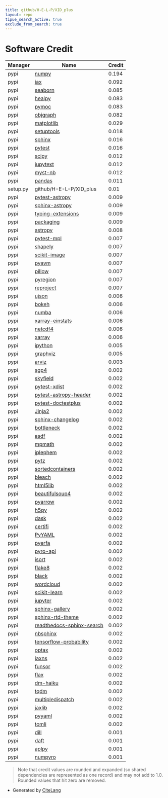 ```yaml
---
title: github/H-E-L-P/XID_plus
layout: repo
tipue_search_active: true
exclude_from_search: true
---
```

# Software Credit

|Manager|Name|Credit|
|-------|----|------|
|pypi|[numpy](https://www.numpy.org)|0.194|
|pypi|[jax](https://github.com/google/jax)|0.092|
|pypi|[seaborn](https://seaborn.pydata.org)|0.085|
|pypi|[healpy](http://github.com/healpy)|0.083|
|pypi|[pymoc](http://github.com/grahambell/pymoc)|0.083|
|pypi|[objgraph](https://mg.pov.lt/objgraph/)|0.082|
|pypi|[matplotlib](https://pypi.org/project/matplotlib)|0.029|
|pypi|[setuptools](https://pypi.org/project/setuptools)|0.018|
|pypi|[sphinx](https://pypi.org/project/sphinx)|0.016|
|pypi|[pytest](https://pypi.org/project/pytest)|0.016|
|pypi|[scipy](https://www.scipy.org)|0.012|
|pypi|[jupytext](https://pypi.org/project/jupytext)|0.012|
|pypi|[myst-nb](https://pypi.org/project/myst-nb)|0.012|
|pypi|[pandas](https://pypi.org/project/pandas)|0.011|
|setup.py|github/H-E-L-P/XID_plus|0.01|
|pypi|[pytest-astropy](https://pypi.org/project/pytest-astropy)|0.009|
|pypi|[sphinx-astropy](https://pypi.org/project/sphinx-astropy)|0.009|
|pypi|[typing-extensions](https://pypi.org/project/typing-extensions)|0.009|
|pypi|[packaging](https://pypi.org/project/packaging)|0.009|
|pypi|[astropy](http://astropy.org)|0.008|
|pypi|[pytest-mpl](https://pypi.org/project/pytest-mpl)|0.007|
|pypi|[shapely](https://pypi.org/project/shapely)|0.007|
|pypi|[scikit-image](https://pypi.org/project/scikit-image)|0.007|
|pypi|[pyavm](https://pypi.org/project/pyavm)|0.007|
|pypi|[pillow](https://pypi.org/project/pillow)|0.007|
|pypi|[pyregion](https://pypi.org/project/pyregion)|0.007|
|pypi|[reproject](https://pypi.org/project/reproject)|0.007|
|pypi|[ujson](https://pypi.org/project/ujson)|0.006|
|pypi|[bokeh](https://pypi.org/project/bokeh)|0.006|
|pypi|[numba](https://pypi.org/project/numba)|0.006|
|pypi|[xarray-einstats](https://pypi.org/project/xarray-einstats)|0.006|
|pypi|[netcdf4](https://pypi.org/project/netcdf4)|0.006|
|pypi|[xarray](https://pypi.org/project/xarray)|0.006|
|pypi|[ipython](https://pypi.org/project/ipython)|0.005|
|pypi|[graphviz](https://pypi.org/project/graphviz)|0.005|
|pypi|[arviz](http://github.com/arviz-devs/arviz)|0.003|
|pypi|[sgp4](https://github.com/brandon-rhodes/python-sgp4)|0.002|
|pypi|[skyfield](http://github.com/brandon-rhodes/python-skyfield/)|0.002|
|pypi|[pytest-xdist](https://github.com/pytest-dev/pytest-xdist)|0.002|
|pypi|[pytest-astropy-header](https://pypi.org/project/pytest-astropy-header)|0.002|
|pypi|[pytest-doctestplus](https://pypi.org/project/pytest-doctestplus)|0.002|
|pypi|[Jinja2](https://pypi.org/project/Jinja2)|0.002|
|pypi|[sphinx-changelog](https://pypi.org/project/sphinx-changelog)|0.002|
|pypi|[bottleneck](https://pypi.org/project/bottleneck)|0.002|
|pypi|[asdf](https://pypi.org/project/asdf)|0.002|
|pypi|[mpmath](https://pypi.org/project/mpmath)|0.002|
|pypi|[jplephem](https://pypi.org/project/jplephem)|0.002|
|pypi|[pytz](https://pypi.org/project/pytz)|0.002|
|pypi|[sortedcontainers](https://pypi.org/project/sortedcontainers)|0.002|
|pypi|[bleach](https://pypi.org/project/bleach)|0.002|
|pypi|[html5lib](https://pypi.org/project/html5lib)|0.002|
|pypi|[beautifulsoup4](https://pypi.org/project/beautifulsoup4)|0.002|
|pypi|[pyarrow](https://pypi.org/project/pyarrow)|0.002|
|pypi|[h5py](https://pypi.org/project/h5py)|0.002|
|pypi|[dask](https://pypi.org/project/dask)|0.002|
|pypi|[certifi](https://pypi.org/project/certifi)|0.002|
|pypi|[PyYAML](https://pypi.org/project/PyYAML)|0.002|
|pypi|[pyerfa](https://pypi.org/project/pyerfa)|0.002|
|pypi|[pyro-api](https://pypi.org/project/pyro-api)|0.002|
|pypi|[isort](https://pypi.org/project/isort)|0.002|
|pypi|[flake8](https://pypi.org/project/flake8)|0.002|
|pypi|[black](https://pypi.org/project/black)|0.002|
|pypi|[wordcloud](https://pypi.org/project/wordcloud)|0.002|
|pypi|[scikit-learn](https://pypi.org/project/scikit-learn)|0.002|
|pypi|[jupyter](https://pypi.org/project/jupyter)|0.002|
|pypi|[sphinx-gallery](https://pypi.org/project/sphinx-gallery)|0.002|
|pypi|[sphinx-rtd-theme](https://pypi.org/project/sphinx-rtd-theme)|0.002|
|pypi|[readthedocs-sphinx-search](https://pypi.org/project/readthedocs-sphinx-search)|0.002|
|pypi|[nbsphinx](https://pypi.org/project/nbsphinx)|0.002|
|pypi|[tensorflow-probability](https://pypi.org/project/tensorflow-probability)|0.002|
|pypi|[optax](https://pypi.org/project/optax)|0.002|
|pypi|[jaxns](https://pypi.org/project/jaxns)|0.002|
|pypi|[funsor](https://pypi.org/project/funsor)|0.002|
|pypi|[flax](https://pypi.org/project/flax)|0.002|
|pypi|[dm-haiku](https://pypi.org/project/dm-haiku)|0.002|
|pypi|[tqdm](https://pypi.org/project/tqdm)|0.002|
|pypi|[multipledispatch](https://pypi.org/project/multipledispatch)|0.002|
|pypi|[jaxlib](https://pypi.org/project/jaxlib)|0.002|
|pypi|[pyyaml](https://pypi.org/project/pyyaml)|0.002|
|pypi|[tomli](https://pypi.org/project/tomli)|0.002|
|pypi|[dill](https://github.com/uqfoundation/dill)|0.001|
|pypi|[daft](http://daft-pgm.org)|0.001|
|pypi|[aplpy](http://aplpy.github.io)|0.001|
|pypi|[numpyro](https://github.com/pyro-ppl/numpyro)|0.001|


> Note that credit values are rounded and expanded (so shared dependencies are represented as one record) and may not add to 1.0. Rounded values that hit zero are removed.


- Generated by [CiteLang](https://github.com/vsoch/citelang)
